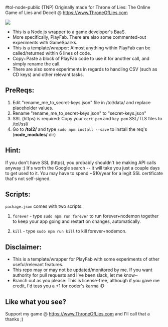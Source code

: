 #tol-node-public (TNP)
Originally made for Throne of Lies: The Online Game of Lies and Deceit @ https://www.ThroneOfLies.com

<img src="https://i.imgur.com/fHBNMx2.png">

* This is a Node.js wrapper to a game developer's BaaS.
* More specifically, PlayFab. There are also some commented-out experiments with GameSparks.
* This is a template/wrapper: Almost anything within PlayFab can be called/returned within 6 lines of code.
* Copy+Paste a block of PlayFab code to use it for another call, and simply rename the call.
* There are also some experiments in regards to handling CSV (such as CD keys) and other relevant tasks.

## PreReqs:
1. Edit "rename_me_to_secret-keys.json" file in /tol/data/ and replace placeholder values.
2. Rename "rename_me_to_secret-keys.json" to "secret-keys.json"
3. SSL (https) is required: Copy your `cert.pem` and `key.pem` SSL/TLS files to /tol/ssl/
4. Go to **/tol2/** and type `sudo npm install --save` to install the req's (**node_modules/** dir)

## Hint:
If you don't have SSL (https), you probably shouldn't be making API calls anyway :)
It's worth the Google search -- it will take you just a couple days to get used to it.
You may have to spend ~$10/year for a legit SSL certificate that's not self-signed.

## Scripts:
`package.json` comes with two scripts:

1. `forever` - type `sudo npm run forever` to run forever+nodemon together to keep your app going and restart on changes, automatically.

2. `kill` - type `sudo npm run kill` to kill forever+nodemon.

## Disclaimer:
* This is a template/wrapper for PlayFab with some experiments of other useful/relevant features.
* This repo may or may not be updated/monitored by me. If you want authority for pull requests and I've been slack, let me know~
* Branch out as you please: This is license-free, although if you gave me credit, I'd toss you a +1 for coder's karma :D

## Like what you see?
Support my game @ https://www.ThroneOfLies.com and I'll call that a thanks ;)
